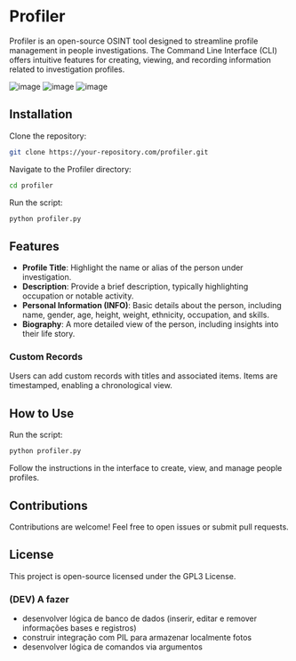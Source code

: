 # Profiler
Profiler is an open-source OSINT tool designed to streamline profile management in people investigations. The Command Line Interface (CLI) offers intuitive features for creating, viewing, and recording information related to investigation profiles.

![image](https://github.com/IK-R-S/Profiler/assets/73291742/c72ea085-a942-4048-8b05-098408ce977b)
![image](https://github.com/IK-R-S/Profiler/assets/73291742/68077a9d-1996-475f-9eb0-93e3c1f1425d)
![image](https://github.com/IK-R-S/Profiler/assets/73291742/45d8bf49-cd67-422a-9718-57714f2e3dc9)



## Installation

Clone the repository:

```bash
git clone https://your-repository.com/profiler.git
```

Navigate to the Profiler directory:

```bash
cd profiler
```

Run the script:

```bash
python profiler.py
```

## Features

- **Profile Title**: Highlight the name or alias of the person under investigation.
- **Description**: Provide a brief description, typically highlighting occupation or notable activity.
- **Personal Information (INFO)**: Basic details about the person, including name, gender, age, height, weight, ethnicity, occupation, and skills.
- **Biography**: A more detailed view of the person, including insights into their life story.

### Custom Records

Users can add custom records with titles and associated items. Items are timestamped, enabling a chronological view.

## How to Use

Run the script:

```bash
python profiler.py
```

Follow the instructions in the interface to create, view, and manage people profiles.


## Contributions

Contributions are welcome! Feel free to open issues or submit pull requests.

## License

This project is open-source licensed under the GPL3 License.

### (DEV) A fazer
- desenvolver lógica de banco de dados (inserir, editar e remover informações bases e registros)
- construir integração com PIL para armazenar localmente fotos
- desenvolver lógica de comandos via argumentos
